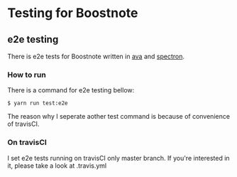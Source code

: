 # Testing for Boostnote
## e2e testing
There is e2e tests for Boostnote written in [ava](https://github.com/avajs/ava) and [spectron](https://github.com/electron/spectron).

### How to run
There is a command for e2e testing bellow:

```
$ yarn run test:e2e
```

The reason why I seperate aother test command is because of convenience of travisCI.

### On travisCI
I set e2e tests running on travisCI only master branch. If you're interested in it, please take a look at .travis.yml
